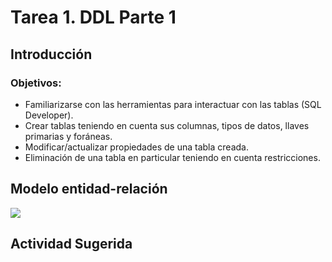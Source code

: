 # Tarea 1. DDL Parte 1

## Introducción

### Objetivos:
- Familiarizarse con las herramientas para interactuar con las tablas (SQL Developer). 
- Crear tablas teniendo en cuenta sus columnas, tipos de datos, llaves primarias y foráneas. 
- Modificar/actualizar propiedades de una tabla creada. 
- Eliminación de una tabla en particular teniendo en cuenta restricciones. 

## Modelo entidad-relación
![](https://raw.githubusercontent.com/DISC-isis2304-ST/Introduccion-a-SQL/74978666b03aef1fe2c0919b80204f906686c487/modelos/e_relacion.svg)

## Actividad Sugerida
